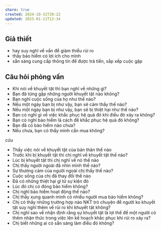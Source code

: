 ```yaml
---
share: true
created: 2024-10-31T20:22
updated: 2025-01-11T12:34
---
```

## Giả thiết
- hay suy nghĩ về vấn đề giảm thiểu rủi ro
- thấy bảo hiểm có lợi ích cho mình
- sẵn sàng cung cấp thông tin để được trả tiền, sắp xếp cuộc gặp

## 
## Câu hỏi phỏng vấn
- Khi nói về khuyết tật thì bạn nghĩ về những gì? 
- Bạn đã từng gặp những người khuyết tật nào không? 
- Bạn nghĩ cuộc sống của họ như thế nào? 
- Nếu một ngày bạn bị như vậy, bạn sẽ cảm thấy thế nào?
- Nếu một ngày bạn bị như vậy, bạn sẽ bị thiệt hại như thế nào?
- Bạn có nghĩ gì về việc khắc phục hệ quả đó khi điều đó xảy ra không?
- Bạn có nghĩ bảo hiểm là cách để khắc phục hệ quả đó không?
- Bạn đã có bảo hiểm nào chưa?
- Nếu chưa, bạn có thấy mình cần mua không?


cứu
- Thấy việc nói về khuyết tật của bản thân thế nào
- Trước khi bị khuyết tật thì chị nghĩ về khuyết tật thế nào? 
- Lúc bị khuyết tật thì chị nghĩ về nó thế nào
- Chị thấy người ngoài đã nhìn mình thế nào? 
- Sự thương cảm của người ngoài chị thấy thế nào? 
- Cuộc sống của chị đã thay đổi thế nào
- Đã có những thiệt hại gì từ sự kiện đó
- Lúc đó chị có đóng bảo hiểm không? 
- Chị nghĩ bảo hiểm hoạt động thế nào? 
- Chị thấy xung quanh mình có nhiều người mua bảo hiểm không? 
- Chị có thấy những trường hợp nào NKT trò chuyện để người ko khuyết tật suy nghĩ thêm về rủi ro khi khuyết tật không? 
- Chị nghĩ sao về nhận định rằng sự khuyết tật là lợi thế để một người có thêm nhận thức trong việc lên kế hoạch khắc phục khi rủi ro xảy ra? 
- Chị biết những ai có sẵn sàng làm điều đó không?